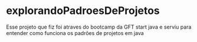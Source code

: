 # explorandoPadroesDeProjetos
Esse projeto que fiz foi atraves do bootcamp da GFT start java e serviu para entender como funciona os padrões de projetos em java
